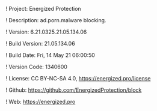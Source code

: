 ! Project: Energized Protection

! Description: ad.porn.malware blocking.

! Version: 6.21.0325.21.05.134.06

! Build Version: 21.05.134.06

! Build Date: Fri, 14 May 21 06:00:50

! Version Code: 1340600

! License: CC BY-NC-SA 4.0, https://energized.pro/license

! Github: https://github.com/EnergizedProtection/block

! Web: https://energized.pro
